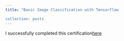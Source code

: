 ```yaml
---
title: "Basic Image Classification with Tensorflow

collection: posts
---
```


I successfully completed this certification[here](https://customer-academy.databricks.com/learn/course/1321/fundamentals-of-the-databricks-lakehouse-platform-accreditation?generated_by=719505&hash=f1aa4ffb846501f936e074c46e6114e8a6ace938)